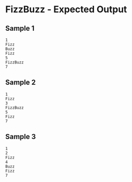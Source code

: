 # FizzBuzz - Expected Output

## Sample 1

```
1
Fizz
Buzz
Fizz
5
FizzBuzz
7
```

## Sample 2

```
1
Fizz
3
FizzBuzz
5
Fizz
7
```

## Sample 3

```
1
2
Fizz
4
Buzz
Fizz
7
```
